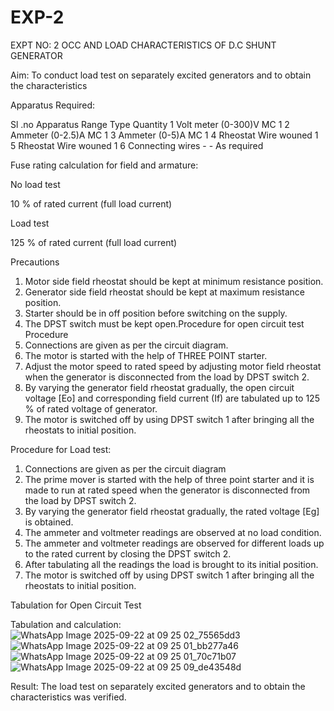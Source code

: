 # EXP-2
EXPT NO: 2 OCC AND LOAD CHARACTERISTICS OF D.C SHUNT GENERATOR

Aim:
To conduct load test on separately excited generators and to obtain the characteristics

Apparatus Required:

Sl .no	Apparatus	Range	Type	Quantity
1	Volt meter	(0-300)V	MC	1
2	Ammeter	(0-2.5)A	MC	1
3	Ammeter	(0-5)A	MC	1
4	Rheostat		Wire wouned	1
5	Rheostat		Wire wouned	1
6	Connecting wires	-	-	As required

Fuse rating calculation for field and armature:

No load test

10 % of rated current (full load current)

Load test

125 % of rated current (full load current)

Precautions

1.   Motor side field rheostat should be kept at minimum resistance position.
2.   Generator side field rheostat should be kept at maximum resistance position.
3.   Starter should be in off position before switching on the supply.
4.   The DPST switch must be kept open.Procedure for open circuit test
Procedure
1.   Connections are given as per the circuit diagram.
2.   The motor is started with the help of THREE POINT starter.
3.   Adjust the motor speed to rated speed by adjusting motor field rheostat when the generator is disconnected from the load by DPST switch 2.
4.   By  varying  the  generator  field  rheostat  gradually,  the  open  circuit  voltage  [Eo]  and corresponding field current (If) are tabulated up to 125 % of rated voltage of generator.
5.   The motor is switched off by using DPST switch 1 after bringing all the rheostats to initial position.

Procedure for Load test:

1.   Connections are given as per the circuit diagram
2.   The prime mover is started with the help of three point starter and it is made to run at rated speed when the generator is disconnected from the load by DPST switch 2.
3.   By varying the generator field rheostat gradually, the rated voltage [Eg] is obtained.
4.   The ammeter and voltmeter readings are observed at no load condition.
5.   The ammeter and voltmeter readings are observed for different loads up to the rated current by closing the DPST switch 2.
6.   After tabulating all the readings the load is brought to its initial position.
7.   The motor is switched off by using DPST switch 1 after bringing all the rheostats to initial position.

Tabulation for Open Circuit Test

Tabulation and calculation:
![WhatsApp Image 2025-09-22 at 09 25 02_75565dd3](https://github.com/user-attachments/assets/9757fbc8-aea6-44b0-bd24-6f2b4b3400c0)
![WhatsApp Image 2025-09-22 at 09 25 01_bb277a46](https://github.com/user-attachments/assets/eb503383-ba63-4b29-8ed7-1c7b577e7e1e)
![WhatsApp Image 2025-09-22 at 09 25 01_70c71b07](https://github.com/user-attachments/assets/4514d955-bb2e-4bcd-87c8-e5149ddd806c)
![WhatsApp Image 2025-09-22 at 09 25 09_de43548d](https://github.com/user-attachments/assets/7348fb0b-7dd1-470e-80df-bb210807a03e)


Result:
The load test on separately excited generators and to obtain the characteristics was verified.

